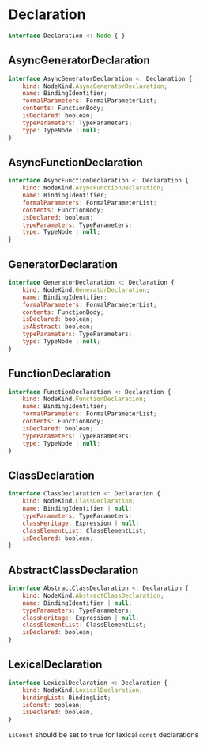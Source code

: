 # Declaration

```js
interface Declaration <: Node { }
```

## AsyncGeneratorDeclaration

```js
interface AsyncGeneratorDeclaration <: Declaration {
    kind: NodeKind.AsyncGeneratorDeclaration;
    name: BindingIdentifier;
    formalParameters: FormalParameterList;
    contents: FunctionBody;
    isDeclared: boolean;
    typeParameters: TypeParameters;
    type: TypeNode | null;
}
```

## AsyncFunctionDeclaration

```js
interface AsyncFunctionDeclaration <: Declaration {
    kind: NodeKind.AsyncFunctionDeclaration;
    name: BindingIdentifier;
    formalParameters: FormalParameterList;
    contents: FunctionBody;
    isDeclared: boolean;
    typeParameters: TypeParameters;
    type: TypeNode | null;
}
```

## GeneratorDeclaration

```js
interface GeneratorDeclaration <: Declaration {
    kind: NodeKind.GeneratorDeclaration;
    name: BindingIdentifier;
    formalParameters: FormalParameterList;
    contents: FunctionBody;
    isDeclared: boolean;
    isAbstract: boolean;
    typeParameters: TypeParameters;
    type: TypeNode | null;
}
```

## FunctionDeclaration

```js
interface FunctionDeclaration <: Declaration {
    kind: NodeKind.FunctionDeclaration;
    name: BindingIdentifier;
    formalParameters: FormalParameterList;
    contents: FunctionBody;
    isDeclared: boolean;
    typeParameters: TypeParameters;
    type: TypeNode | null;
}
```

## ClassDeclaration

```js
interface ClassDeclaration <: Declaration {
    kind: NodeKind.ClassDeclaration;
    name: BindingIdentifier | null;
    typeParameters: TypeParameters;
    classHeritage: Expression | null;
    classElementList: ClassElementList;
    isDeclared: boolean;
}
```

## AbstractClassDeclaration

```js
interface AbstractClassDeclaration <: Declaration {
    kind: NodeKind.AbstractClassDeclaration;
    name: BindingIdentifier | null;
    typeParameters: TypeParameters;
    classHeritage: Expression | null;
    classElementList: ClassElementList;
    isDeclared: boolean;
}
```

## LexicalDeclaration

```js
interface LexicalDeclaration <: Declaration {
    kind: NodeKind.LexicalDeclaration;
    bindingList: BindingList;
    isConst: boolean;
    isDeclared: boolean,
}
```
`isConst` should be set to `true` for lexical `const` declarations
